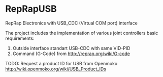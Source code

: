 # RepRapUSB
RepRap Electronics with USB_CDC (Virtual COM port) interface

The project includes the implementation of various joint controllers basic requirements:
1. Outside interface standart USB-CDC with same VID-PID
2. Command (G-Code) from http://reprap.org/wiki/G-code

TODO: Request a product ID for USB from Openmoko http://wiki.openmoko.org/wiki/USB_Product_IDs
